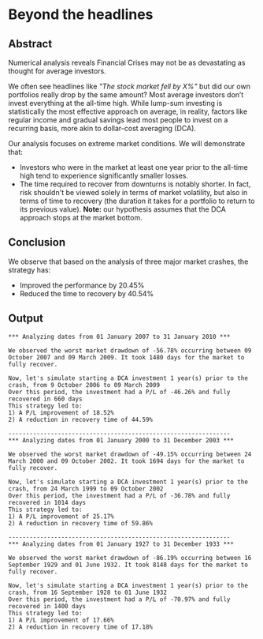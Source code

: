 # Beyond the headlines

## Abstract
Numerical analysis reveals Financial Crises may not be as devastating as thought for average investors.

We often see headlines like _"The stock market fell by X%"_ but did our own portfolios really drop by the same amount? Most average investors don’t invest everything at the all-time high. While lump-sum investing is statistically the most effective approach on average, in reality, factors like regular income and gradual savings lead most people to invest on a recurring basis, more akin to dollar-cost averaging (DCA).

Our analysis focuses on extreme market conditions. We will demonstrate that:
* Investors who were in the market at least one year prior to the all-time high tend to experience significantly smaller losses.
* The time required to recover from downturns is notably shorter. In fact, risk shouldn't be viewed solely in terms of market volatility, but also in terms of time to recovery  (the duration it takes for a portfolio to return to its previous value). **Note:** our hypothesis assumes that the DCA approach stops at the market bottom.

## Conclusion
We observe that based on the analysis of three major market crashes, the strategy has:
* Improved the performance by 20.45%
* Reduced the time to recovery by 40.54%

## Output
```
*** Analyzing dates from 01 January 2007 to 31 January 2010 ***

We observed the worst market drawdown of -56.78% occurring between 09 October 2007 and 09 March 2009. It took 1480 days for the market to fully recover.

Now, let's simulate starting a DCA investment 1 year(s) prior to the crash, from 9 October 2006 to 09 March 2009
Over this period, the investment had a P/L of -46.26% and fully recovered in 660 days
This strategy led to:
1) A P/L improvement of 18.52%
2) A reduction in recovery time of 44.59%

---------------------------------------------------------------
*** Analyzing dates from 01 January 2000 to 31 December 2003 ***

We observed the worst market drawdown of -49.15% occurring between 24 March 2000 and 09 October 2002. It took 1694 days for the market to fully recover.

Now, let's simulate starting a DCA investment 1 year(s) prior to the crash, from 24 March 1999 to 09 October 2002
Over this period, the investment had a P/L of -36.78% and fully recovered in 1014 days
This strategy led to:
1) A P/L improvement of 25.17%
2) A reduction in recovery time of 59.86%

---------------------------------------------------------------
*** Analyzing dates from 01 January 1927 to 31 December 1933 ***

We observed the worst market drawdown of -86.19% occurring between 16 September 1929 and 01 June 1932. It took 8148 days for the market to fully recover.

Now, let's simulate starting a DCA investment 1 year(s) prior to the crash, from 16 September 1928 to 01 June 1932
Over this period, the investment had a P/L of -70.97% and fully recovered in 1400 days
This strategy led to:
1) A P/L improvement of 17.66%
2) A reduction in recovery time of 17.18%
```
